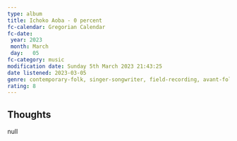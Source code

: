 ```yaml
---
type: album 
title: Ichoko Aoba - 0 percent
fc-calendar: Gregorian Calendar
fc-date: 
 year: 2023
 month: March
 day:   05
fc-category: music
modification date: Sunday 5th March 2023 21:43:25
date listened: 2023-03-05
genre: contemporary-folk, singer-songwriter, field-recording, avant-folk 
rating: 8
---
```

## Thoughts

null